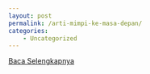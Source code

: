 ```yaml
---
layout: post
permalink: /arti-mimpi-ke-masa-depan/
categories:
    - Uncategorized
---
```


[Baca Selengkapnya](/10)